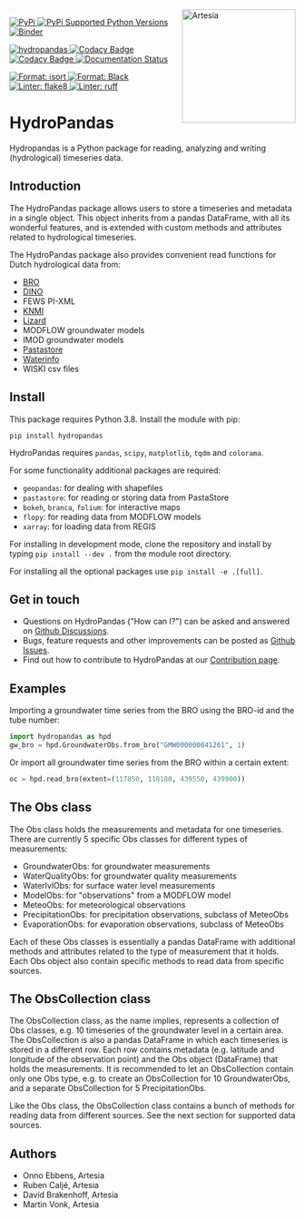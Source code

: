 <img src="/docs/_static/Artesia_logo.jpg" alt="Artesia" width="200" align="right">

[
![PyPi](https://img.shields.io/pypi/v/hydropandas.svg)
](https://pypi.python.org/pypi/hydropandas)
[
![PyPi Supported Python Versions](https://img.shields.io/pypi/pyversions/hydropandas)
](https://pypi.python.org/pypi/hydropandas)
[
![Binder](https://mybinder.org/badge_logo.svg)
](https://mybinder.org/v2/gh/ArtesiaWater/hydropandas/master)


[
![hydropandas](https://github.com/ArtesiaWater/hydropandas/workflows/hydropandas/badge.svg)
](https://github.com/ArtesiaWater/hydropandas/actions?query=workflow%3Ahydropandas)
[
![Codacy Badge](https://app.codacy.com/project/badge/Grade/c1b99f474bdc49b0a47e00e4e9f66c2f)
](https://www.codacy.com/gh/ArtesiaWater/hydropandas/dashboard?utm_source=github.com&utm_medium=referral&utm_content=ArtesiaWater/hydropandas&utm_campaign=Badge_Grade)
[
![Codacy Badge](https://app.codacy.com/project/badge/Coverage/c1b99f474bdc49b0a47e00e4e9f66c2f)
](https://www.codacy.com/gh/ArtesiaWater/hydropandas/dashboard?utm_source=github.com&utm_medium=referral&utm_content=ArtesiaWater/hydropandas&utm_campaign=Badge_Coverage)
[
![Documentation Status](https://readthedocs.org/projects/hydropandas/badge/?version=latest)
](https://hydropandas.readthedocs.io/en/latest/?badge=latest)


[
![Format: isort](https://img.shields.io/badge/imports-isort-ef8336)
](https://pycqa.github.io/isort/index.html)
[
![Format: Black](https://img.shields.io/badge/code_style-black-black)
](https://github.com/psf/black)
[
![Linter: flake8](https://img.shields.io/badge/linter-flake8-yellowgreen)
](https://flake8.pycqa.org/)
[
![Linter: ruff](https://img.shields.io/badge/linter-ruff-red)
](https://github.com/charliermarsh/ruff)


# HydroPandas

Hydropandas is a Python package for reading, analyzing and writing
(hydrological) timeseries data.

## Introduction

The HydroPandas package allows users to store a timeseries and metadata in a
single object. This object inherits from a pandas DataFrame, with all its
wonderful features, and is extended with custom methods and attributes related
to hydrological timeseries.

The HydroPandas package also provides convenient read functions for Dutch hydrological data from:

- [BRO](https://www.broloket.nl)
- [DINO](https://www.dinoloket.nl)
- FEWS PI-XML
- [KNMI](https://www.knmi.nl/kennis-en-datacentrum/achtergrond/data-ophalen-vanuit-een-script)
- [Lizard](https://vitens.lizard.net/)
- MODFLOW groundwater models
- IMOD groundwater models
- [Pastastore](https://github.com/pastas/pastastore)
- [Waterinfo](https://waterinfo.rws.nl/)
- WISKI csv files

## Install

This package requires Python 3.8. Install the module with pip:




`pip install hydropandas`

HydroPandas requires `pandas`, `scipy`, `matplotlib`, `tqdm` and `colorama`.



For some functionality additional packages are required:

- `geopandas`: for dealing with shapefiles
- `pastastore`: for reading or storing data from PastaStore
- `bokeh`, `branca`, `folium`: for interactive maps
- `flopy`: for reading data from MODFLOW models
- `xarray`: for loading data from REGIS

For installing in development mode, clone the repository and install by
typing `pip install --dev .` from the module root directory.

For installing all the optional packages use `pip install -e .[full]`.



## Get in touch

- Questions on HydroPandas ("How can I?") can be asked and answered on [Github Discussions](https://github.com/ArtesiaWater/hydropandas/discussions).
- Bugs, feature requests and other improvements can be posted as [Github Issues](https://github.com/ArtesiaWater/hydropandas/issues).
- Find out how to contribute to HydroPandas at our [Contribution page](https://hydropandas.readthedocs.io/en/stable/contribute.html).

## Examples

Importing a groundwater time series from the BRO using the BRO-id and the tube number:

```python
import hydropandas as hpd
gw_bro = hpd.GroundwaterObs.from_bro("GMW000000041261", 1)
```

Or import all groundwater time series from the BRO within a certain extent:

```python
oc = hpd.read_bro(extent=(117850, 118180, 439550, 439900))
```

## The Obs class

The Obs class holds the measurements and metadata for one timeseries. There are
currently 5 specific Obs classes for different types of measurements:

- GroundwaterObs: for groundwater measurements
- WaterQualityObs: for groundwater quality measurements
- WaterlvlObs: for surface water level measurements
- ModelObs: for "observations" from a MODFLOW model
- MeteoObs: for meteorological observations
- PrecipitationObs: for precipitation observations, subclass of MeteoObs
- EvaporationObs: for evaporation observations, subclass of MeteoObs

Each of these Obs classes is essentially a pandas DataFrame with additional
methods and attributes related to the type of measurement that it holds.
Each Obs object also contain specific methods to read data from specific sources.

## The ObsCollection class

The ObsCollection class, as the name implies, represents a collection of Obs
classes, e.g. 10 timeseries of the groundwater level in a certain area. The
ObsCollection is also a pandas DataFrame in which each timeseries is stored
in a different row. Each row contains metadata (e.g. latitude and longitude
of the observation point) and the Obs object (DataFrame) that holds the
measurements. It is recommended to let an ObsCollection contain only one Obs
type, e.g. to create an ObsCollection for 10 GroundwaterObs, and a separate
ObsCollection for 5 PrecipitationObs.

Like the Obs class, the ObsCollection class contains a bunch of methods for
reading data from different sources. See the next section for supported data
sources.

## Authors

- Onno Ebbens, Artesia
- Ruben Caljé, Artesia
- Davíd Brakenhoff, Artesia
- Martin Vonk, Artesia
